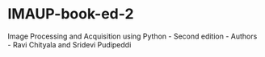 # IMAUP-book-ed-2
Image Processing and Acquisition using Python - Second edition - Authors - Ravi Chityala and Sridevi Pudipeddi
